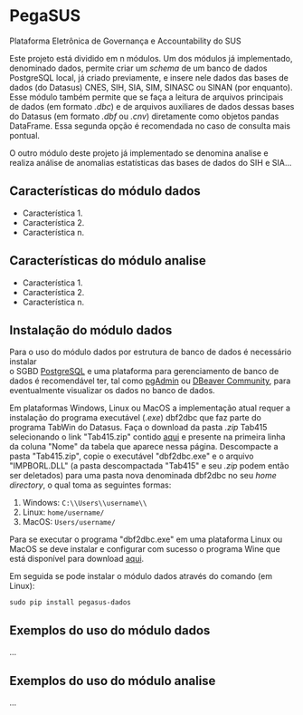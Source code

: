 # PegaSUS
Plataforma Eletrônica de Governança e Accountability do SUS

Este projeto está dividido em n módulos. Um dos módulos já implementado,
denominado dados, permite criar um *schema* de um banco de dados PostgreSQL local,
já criado previamente, e insere nele dados das bases de dados (do Datasus) CNES,
SIH, SIA, SIM, SINASC ou SINAN (por enquanto). Esse módulo também permite que se
faça a leitura de arquivos principais de dados (em formato *.dbc*) e de arquivos
auxiliares de dados dessas bases do Datasus (em formato *.dbf* ou *.cnv*)
diretamente como objetos pandas DataFrame. Essa segunda opção é recomendada no
caso de consulta mais pontual.

O outro módulo deste projeto já implementado se denomina analise e realiza
análise de anomalias estatísticas das bases de dados do SIH e SIA...

## Características do módulo dados

- Característica 1.
- Característica 2.
- Característica n.

## Características do módulo analise

- Característica 1.
- Característica 2.
- Característica n.

## Instalação do módulo dados

Para o uso do módulo dados por estrutura de banco de dados é necessário instalar  
o SGBD [PostgreSQL](https://www.postgresql.org/download/) e uma plataforma
para gerenciamento de banco de dados é recomendável ter, tal como [pgAdmin](https://www.pgadmin.org/download/)
ou [DBeaver Community](https://dbeaver.io/), para eventualmente visualizar os
dados no banco de dados.

Em plataformas Windows, Linux ou MacOS a implementação atual requer a instalação
do programa executável (*.exe*) dbf2dbc que faz parte do programa TabWin do
Datasus. Faça o download da pasta *.zip* Tab415 selecionando o link "Tab415.zip"
contido [aqui](http://www2.datasus.gov.br/DATASUS/index.php?area=060805&item=3)
e presente na primeira linha da coluna "Nome" da tabela que aparece nessa página.
Descompacte a pasta "Tab415.zip", copie o executável "dbf2dbc.exe" e o arquivo
"IMPBORL.DLL" (a pasta descompactada "Tab415" e seu *.zip* podem então ser
deletados) para uma pasta nova denominada dbf2dbc no seu *home directory*, o
qual toma as seguintes formas:
1) Windows: `C:\\Users\\username\\`
2) Linux: `home/username/`
3) MacOS: `Users/username/`

Para se executar o programa "dbf2dbc.exe" em uma plataforma Linux ou MacOS se
deve instalar e configurar com sucesso o programa Wine que está disponível para
download [aqui](https://wiki.winehq.org/Download).

Em seguida se pode instalar o módulo dados através do comando (em Linux):

```sudo pip install pegasus-dados```

## Exemplos do uso do módulo dados
...

## Exemplos do uso do módulo analise
...
